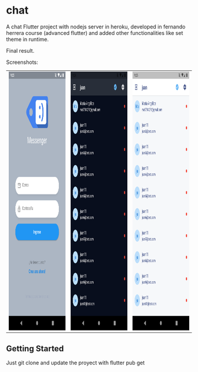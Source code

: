 # chat

A chat Flutter project with nodejs server in heroku, developed in fernando herrera course (advanced flutter) and added other functionalities like set theme in runtime.

Final result.


Screenshots:<br>
<table>
<tr>
<td><img src="assets/cap1.png" alt="Resultado final taller de flutter basico" title="Resultado final taller de flutter basico" height="700" /></td>
<td><img src="assets/cap2.png" alt="Resultado final taller de flutter basico" title="Resultado final taller de flutter basico" height="700" /></td>
<td><img src="assets/cap3.png" alt="Resultado final taller de flutter basico" title="Resultado final taller de flutter basico" height="700" /></td>
</tr>
</table>

## Getting Started

Just git clone and update the proyect with flutter pub get
